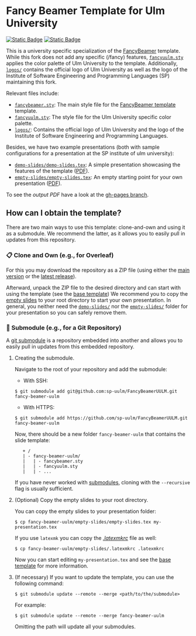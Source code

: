 # Fancy Beamer Template for Ulm University

[![Static Badge](https://img.shields.io/badge/LaTeX-Inside-blue?style=for-the-badge&labelColor=darkorange&color=white)](https://www.latex-project.org/) [![Static Badge](https://img.shields.io/badge/SP-Institute-blue?style=for-the-badge&labelColor=%23A32638&color=white)](https://www.uni-ulm.de/in/sp/)

This is a university specific specialization of the [FancyBeamer](https://github.com/SEatUPB/FancyBeamer) template.
While this fork does not add any specific (/fancy) features, [`fancyuulm.sty`](fancyuulm.sty) applies the color palette of Ulm University to the template.
Additionally, [`logos/`](logos/) contains the official logo of Ulm University as well as the logo of the Institute of Software Engineering and Programming Languages&nbsp;(SP) maintaining this fork.

Relevant files include:

* [`fancybeamer.sty`](fancybeamer.sty): The main style file for the [FancyBeamer template](https://github.com/SEatUPB/FancyBeamer) template.
* [`fancyuulm.sty`](fancyuulm.sty): The style file for the Ulm University specific color palette.
* [`logos/`](logos/): Contains the official logo of Ulm University and the logo of the Institute of Software Engineering and Programming Languages.

Besides, we have two example presentations (both with sample configurations for a presentation at the SP institute of ulm university):

* [`demo-slides/demo-slides.tex`](demo-slides/demo-slides.tex): A simple presentation showcasing the features of the template ([PDF](https://github.com/sp-uulm/FancyBeamerUULM/tree/gh-pages/demo-slides/demo-slides.pdf)).
* [`empty-slides/empty-slides.tex`](empty-slides/empty-slides.tex): An empty starting point for your own presentation ([PDF](https://github.com/sp-uulm/FancyBeamerUULM/tree/gh-pages/empty-slides/empty-slides.pdf)).

To see the _output PDF_ have a look at the [gh-pages branch](https://github.com/sp-uulm/FancyBeamerUULM/tree/gh-pages).

## How can I obtain the template?

There are two main ways to use this template: clone-and-own and using it as a submodule. We recommend the latter, as it allows you to easily pull in updates from this repository.

### 📋 Clone and Own (e.g., for Overleaf)

For this you may download the repository as a ZIP file (using either the [main version](https://github.com/sp-uulm/FancyBeamerUULM/archive/refs/heads/main.zip) or the [latest release](https://github.com/sp-uulm/FancyBeamerUULM/releases/latest)).

Afterward, unpack the ZIP file to the desired directory and can start with using the template (see the [base template](https://github.com/SEatUPB/FancyBeamer)) We recommend you to copy the [empty slides](empty-slides/empty-slides.tex) to your root directory to start your own presentation.
In general, you neither need the [`demo-slides/`](demo-slides/) nor the [`empty-slides/`](empty-slides/) folder for your presentation so you can safely remove them.

### 🔗 Submodule (e.g., for a Git Repository)

A [git submodule][Git Submodules] is a repository embedded into another and allows you to easily pull in updates from this embedded repository.

1. Creating the submodule.

   Navigate to the root of your repository and add the submodule:

   * With SSH:

   ```shell
   $ git submodule add git@github.com:sp-uulm/FancyBeamerUULM.git fancy-beamer-uulm
   ```

   * With HTTPS:

   ```shell
   $ git submodule add https://github.com/sp-uulm/FancyBeamerUULM.git fancy-beamer-uulm
   ```

   Now, there should be a new folder `fancy-beamer-uulm` that contains the slide template:

   ```text
      + /
      | - fancy-beamer-uulm/
      |   | - fancybeamer.sty
      |   | - fancyuulm.sty
      |   | - ...
   ```

   If you have never worked with [submodules][Git Submodules], cloning with the `--recursive` flag is usually sufficient.

2. (Optional) Copy the empty slides to your root directory.

   You can copy the empty slides to your presentation folder:

   ```shell
   $ cp fancy-beamer-uulm/empty-slides/empty-slides.tex my-presentation.tex
   ```

   If you use `latexmk` you can copy the [_.latexmkrc_](.latexmkrc) file as well:

   ```shell
   $ cp fancy-beamer-uulm/empty-slides/.latexmkrc .latexmkrc
   ```

   Now you can start editing `my-presentation.tex` and see the [base template](https://github.com/SEatUPB/FancyBeamer) for more information.

3. (If necessary) If you want to update the template, you can use the following command:

   ```shell
   $ git submodule update --remote --merge <path/to/the/submodule>
   ```

   For example:

   ```shell
   $ git submodule update --remote --merge fancy-beamer-uulm
   ```

   Omitting the path will update all your submodules.

[Git Submodules]: https://git-scm.com/book/en/v2/Git-Tools-Submodules
